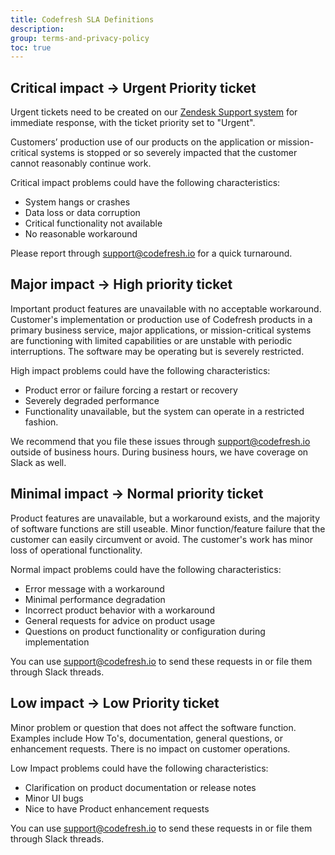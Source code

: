 ```yaml
---
title: Codefresh SLA Definitions
description: 
group: terms-and-privacy-policy
toc: true
---
```


## Critical impact → Urgent Priority ticket

Urgent tickets need to be created on our [Zendesk Support
system](https://support.codefresh.io/hc/en-us/requests/new) for immediate
response, with the ticket priority set to "Urgent".

Customers’ production use of our products on the application or mission-
critical systems is stopped or so severely impacted that the customer cannot
reasonably continue work.

Critical impact problems could have the following characteristics:

* System hangs or crashes
* Data loss or data corruption
* Critical functionality not available
* No reasonable workaround

Please report through support@codefresh.io for a quick turnaround.

## Major impact → High priority ticket

Important product features are unavailable with no acceptable workaround.
Customer's implementation or production use of Codefresh products in a primary
business service, major applications, or mission-critical systems are
functioning with limited capabilities or are unstable with periodic
interruptions. The software may be operating but is severely restricted.

High impact problems could have the following characteristics:

* Product error or failure forcing a restart or recovery
* Severely degraded performance
* Functionality unavailable, but the system can operate in a restricted fashion.

We recommend that you file these issues through support@codefresh.io outside
of business hours. During business hours, we have coverage on Slack as well.

## Minimal impact → Normal priority ticket

Product features are unavailable, but a workaround exists, and the majority of
software functions are still useable. Minor function/feature failure that the
customer can easily circumvent or avoid. The customer's work has minor loss of
operational functionality.

Normal impact problems could have the following characteristics:

* Error message with a workaround
* Minimal performance degradation
* Incorrect product behavior with a workaround
* General requests for advice on product usage
* Questions on product functionality or configuration during implementation

You can use support@codefresh.io to send these requests in or file them
through Slack threads.

## Low impact → Low Priority ticket

Minor problem or question that does not affect the software function. Examples
include How To's, documentation, general questions, or enhancement requests.
There is no impact on customer operations.

Low Impact problems could have the following characteristics:

* Clarification on product documentation or release notes
* Minor UI bugs
* Nice to have Product enhancement requests

You can use support@codefresh.io to send these requests in or file them
through Slack threads.
